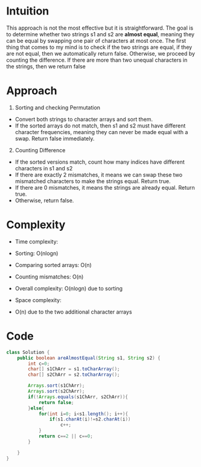 # Intuition
<!-- Describe your first thoughts on how to solve this problem. -->
This approach is not the most effective but it is straightforward. The goal is to determine whether two strings s1 and s2 are **almost equal**, meaning they can be equal by swapping one pair of characters at most once. The first thing that comes to my mind is to check if the two strings are equal, if they are not equal, then we automatically return false. Otherwise, we proceed by counting the difference. If there are more than two unequal characters in the strings, then we return false

# Approach
<!-- Describe your approach to solving the problem. -->
1. Sorting and checking Permutation
- Convert both strings to character arrays and sort them.
- If the sorted arrays do not match, then s1 and s2 must have different character frequencies, meaning they can never be made equal with a swap. Return false immediately.
2. Counting Difference
- If the sorted versions match, count how many indices have different characters in s1 and s2
- If there are exactly 2 mismatches, it means we can swap these two mismatched characters to make the strings equal. Return true.
- If there are 0 mismatches, it means the strings are already equal. Return true.
- Otherwise, return false.


# Complexity
- Time complexity:
<!-- Add your time complexity here, e.g. $$O(n)$$ -->
- Sorting: O(nlogn)
- Comparing sorted arrays: O(n)
- Counting mismatches: O(n)
- Overall complexity: O(nlogn) due to sorting

- Space complexity:
<!-- Add your space complexity here, e.g. $$O(n)$$ -->
- O(n) due to the two additional character arrays

# Code
```java []
class Solution {
    public boolean areAlmostEqual(String s1, String s2) {
        int c=0;
        char[] s1ChArr = s1.toCharArray();
        char[] s2ChArr = s2.toCharArray();

        Arrays.sort(s1ChArr);
        Arrays.sort(s2ChArr);
        if(!Arrays.equals(s1ChArr, s2ChArr)){
            return false;
        }else{
            for(int i=0; i<s1.length(); i++){
                if(s1.charAt(i)!=s2.charAt(i))
                    c++;
            }
            return c==2 || c==0;
        }

    }
}
```
